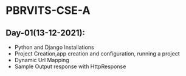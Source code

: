 # PBRVITS-CSE-A

## Day-01(13-12-2021):
  - Python and Django Installations
  - Project Creation,app creation and configuration, running a project
  - Dynamic Url Mapping
  - Sample Output response with HttpResponse 
